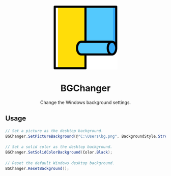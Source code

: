 <p align="center">
  <a href="https://github.com/lanzorg/bgchanger">
    <img height="200" src="./logo.svg" alt="logo">
  </a>
</p>

<h1 align="center">BGChanger</h1>

<p align="center">Change the Windows background settings.</p>

## Usage

```cs
// Set a picture as the desktop background.
BGChanger.SetPictureBackground(@"C:\Users\bg.png", BackgroundStyle.Stretch);

// Set a solid color as the desktop background.
BGChanger.SetSolidColorBackground(Color.Black);

// Reset the default Windows desktop background.
BGChanger.ResetBackground();
```
